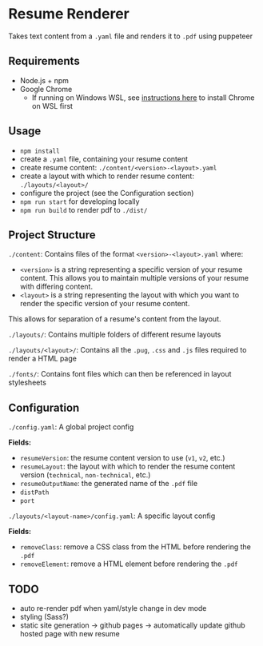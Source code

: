 # Resume Renderer
Takes text content from a `.yaml` file and renders it to `.pdf` using puppeteer

## Requirements
- Node.js + npm
- Google Chrome
    - If running on Windows WSL, see [instructions here](https://github.com/puppeteer/puppeteer/blob/main/docs/troubleshooting.md#running-puppeteer-on-wsl-windows-subsystem-for-linux) to install Chrome on WSL first

## Usage
- `npm install`
- create a `.yaml` file, containing your resume content
- create resume content: `./content/<version>-<layout>.yaml`
- create a layout with which to render resume content: `./layouts/<layout>/`
- configure the project (see the Configuration section)
- `npm run start` for developing locally
- `npm run build` to render pdf to `./dist/`

## Project Structure

`./content`: Contains files of the format `<version>-<layout>.yaml` where:
- `<version>` is a string representing a specific version of your resume content. This allows you to maintain multiple versions of your resume with differing content.
- `<layout>` is a string representing the layout with which you want to render the specific version of your resume content.

This allows for separation of a resume's content from the layout.

`./layouts/`: Contains multiple folders of different resume layouts

`./layouts/<layout>/`: Contains all the `.pug`, `.css` and `.js` files required to render a HTML page

`./fonts/`: Contains font files which can then be referenced in layout stylesheets

## Configuration

`./config.yaml`: A global project config

**Fields:**
- `resumeVersion`: the resume content version to use (`v1`, `v2`, etc.)
- `resumeLayout`: the layout with which to render the resume content version (`technical`, `non-technical`, etc.)
- `resumeOutputName`: the generated name of the `.pdf` file
- `distPath`
- `port`

`./layouts/<layout-name>/config.yaml`: A specific layout config

**Fields:**
- `removeClass`: remove a CSS class from the HTML before rendering the `.pdf`
- `removeElement`: remove a HTML element before rendering the `.pdf`

## TODO
- auto re-render pdf when yaml/style change in dev mode
- styling (Sass?)
- static site generation -> github pages -> automatically update github hosted 
page with new resume
